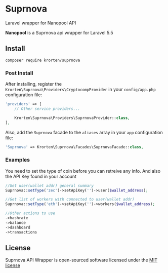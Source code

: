 # Suprnova
Laravel wrapper for Nanopool API

**Nanopool** is a Suprnova api wrapper for Laravel 5.5

## Install

    composer require krorten/suprnova

### Post Install
After installing, register the `Krorten\Suprnova\Providers\CryptocompProvider` in your `config/app.php` configuration file:

```php
'providers' => [
    // Other service providers...

    Krorten\Suprnova\Providers\SuprnovaProvider::class,
],
```

Also, add the `Suprnova` facade to the `aliases` array in your `app` configuration file:

```php
'Suprnova' => Krorten\Suprnova\Facades\SuprnovaFacade::class,    
```

### Examples
You need to set the type of coin before you can retreive any info. And also the API Key found in your account
```php
//Get user(wallet addr) general summary
Suprnova::setType('zec')->setApiKey('')->user($wallet_address);
```
```php
//Get list of workers with connected to user(wallet addr)
Suprnova::setType('eth')->setApiKey('')->workers($wallet_address);

//Other actions to use
->hashrate
->balance
->dashboard
->transactions
```
## License

Suprnova API Wrapper is open-sourced software licensed under the [MIT license](http://opensource.org/licenses/MIT)